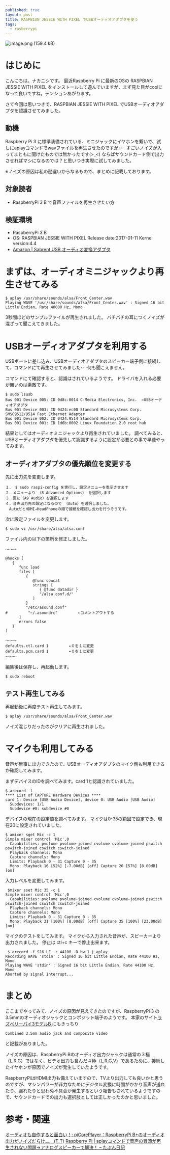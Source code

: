 ```yaml
---
published: true
layout: post
title: RASPBIAN JESSIE WITH PIXEL でUSBオーディオアダプタを使う
tags:
  - rasberrypi
---
```


![image.png (159.4 kB)](https://img.esa.io/uploads/production/attachments/3505/2017/01/19/10863/a3b7ea87-216c-407b-9466-356e1afc36fe.png)


# はじめに
こんにちは。ナカニシです。
最近Raspberry Pi  に最新のOSの RASPBIAN JESSIE WITH PIXEL をインストールして遊んでいますが、まず見た目がcoolになって良いですね。テンションあがります。

さて今回は思いつきで、RASPBIAN JESSIE WITH PIXEL でUSBオーディオアダプタを認識させてみました。

## 動機
Raspberry Pi 3 に標準装備されている、ミニジャックにイヤホンを繋いで、試しにaplayコマンドでwavファイルを再生させたのですが･･･
すごいノイズが入ってまともに聞けたものでは無かったです(>_<)
ならばサウンドカード側で出力させればマシになるのでは？と思いつき実際に試してみました。

※ノイズの原因は私の勘違いからなるもので、まとめに記載しております。


## 対象読者
* RaspberryPi 3 B で音声ファイルを再生させたい方

## 検証環境
* RaspberryPi 3 B
* OS: RASPBIAN JESSIE WITH PIXEL Release date:2017-01-11 Kernel version:4.4
* [Amazon \| Sabrent USB オーディオ変換アダプタ](https://www.amazon.co.jp/Sabrent-AU-MMSA-USB-%E3%82%AA%E3%83%BC%E3%83%87%E3%82%A3%E3%82%AA%E5%A4%89%E6%8F%9B%E3%82%A2%E3%83%80%E3%83%97%E3%82%BF-Windows%E3%81%A8Mac%E3%81%AB%E5%AF%BE%E5%BF%9C-%E3%83%89%E3%83%A9%E3%82%A4%E3%83%90%E3%83%BC%E4%B8%8D%E8%A6%81/dp/B00IRVQ0F8/ref=pd_sim_147_1?_encoding=UTF8&psc=1&refRID=RPCQB9ZC0G0GK24KEW47)

# まずは、オーディオミニジャックより再生させてみる
```
$ aplay /usr/share/sounds/alsa/Front_Center.wav 
Playing WAVE '/usr/share/sounds/alsa/Front_Center.wav' : Signed 16 bit Little Endian, Rate 48000 Hz, Mono
```
3秒間ほどのサンプルファイルが再生されました。
バチバチの耳につくノイズが混ざって聞こえてきました。


# USBオーディオアダプタを利用する
USBポートに差し込み、USBオーディオアダプタのスピーカー端子側に接続して、コマンドにて再生させてみました･･･何も聞こえません。

コマンドにて確認すると、認識はされているようです。
ドライバを入れる必要が無いのは素敵です。

```
$ sudo lsusb
Bus 001 Device 005: ID 0d8c:0014 C-Media Electronics, Inc.  ←USBオーディオアダプタ
Bus 001 Device 003: ID 0424:ec00 Standard Microsystems Corp. SMSC9512/9514 Fast Ethernet Adapter
Bus 001 Device 002: ID 0424:9514 Standard Microsystems Corp. 
Bus 001 Device 001: ID 1d6b:0002 Linux Foundation 2.0 root hub
```
結果としてはオーディオミニジャックより再生されていました。
調べてみると、USBオーディオアダプタを優先して認識するように設定が必要との事で早速やってみます。


## オーディオアダプタの優先順位を変更する
先に出力先を変更します。

```
１． $ sudo raspi-config を実行し、設定メニューを表示させます
２．メニューより （8 Advanced Options） を選択します
３．更に（A9 Audio）を選択します
４．音声出力先の設定になるので （Auto）を選択しました。
　AutoだとHDMI→HeadPhoneの順で接続を確認し出力を行うそうです。
```

次に設定ファイルを変更します。

```
$ sudo vi /usr/share/alsa/alsa.conf
```

ファイル内の以下の箇所を修正しました。

```
〜〜〜

@hooks [
   {
      func load
      files [
         {
            @func concat
            strings [
               { @func datadir }
               "/alsa.conf.d/"
            ]
         }
         "/etc/asound.conf"
#         "~/.asoundrc"         ←コメントアウトする
      ]
      errors false
   }
]

〜〜〜
defaults.ctl.card 1         ←０を１に変更
defaults.pcm.card 1         ←０を１に変更
〜〜〜
```

編集後は保存し、再起動します。

```
$ sudo reboot
```

## テスト再生してみる
再起動後に再度テスト再生してみます。

```
$ aplay /usr/share/sounds/alsa/Front_Center.wav 
```
ノイズ混じりだったのがクリアに再生されました。

# マイクも利用してみる
音声が無事に出力できたので、USBオーディオアダプタのマイク側も利用できるか確認してみます。

まずデバイスのIDを調べてみます。card 1と認識されていました。

```
$ arecord -l
**** List of CAPTURE Hardware Devices ****
card 1: Device [USB Audio Device], device 0: USB Audio [USB Audio]
  Subdevices: 1/1
  Subdevice #0: subdevice #0
```

デバイスの現在の設定値を調べてみます。
マイクは0-35の範囲で設定でき、現在20に設定されていました。

```
$ amixer sget Mic -c 1
Simple mixer control 'Mic',0
  Capabilities: pvolume pvolume-joined cvolume cvolume-joined pswitch pswitch-joined cswitch cswitch-joined
  Playback channels: Mono
  Capture channels: Mono
  Limits: Playback 0 - 31 Capture 0 - 35
  Mono: Playback 16 [52%] [-7.00dB] [off] Capture 20 [57%] [8.00dB] [on]
```

入力レベルを変更してみます。

```
 $mixer sset Mic 35 -c 1
Simple mixer control 'Mic',0
  Capabilities: pvolume pvolume-joined cvolume cvolume-joined pswitch pswitch-joined cswitch cswitch-joined
  Playback channels: Mono
  Capture channels: Mono
  Limits: Playback 0 - 31 Capture 0 - 35
  Mono: Playback 31 [100%] [8.00dB] [off] Capture 35 [100%] [23.00dB] [on]
```

マイクのテストをしてみます。
マイクから入力された音声が、スピーカーより出力されました。
停止は ctl+c キーで停止出来ます。

```
 $ arecord -f S16_LE -r 44100 -D hw:1 | aplay
Recording WAVE 'stdin' : Signed 16 bit Little Endian, Rate 44100 Hz, Mono
Playing WAVE 'stdin' : Signed 16 bit Little Endian, Rate 44100 Hz, Mono
Aborted by signal Interrupt...
```

# まとめ
ここまでやってみて、ノイズの原因が見えてきたのですが、RaspberryPi 3 の3.5mmのオーディオジャックとコンポジット端子のようです。
本家のサイト[ラズベリーパイ3モデルB ](https://www.raspberrypi.org/products/raspberry-pi-3-model-b/) にもきっちり

```
Combined 3.5mm audio jack and composite video
```

と記載がありました。

ノイズの原因は、RaspberryPi Bのオーディオ出力ジャックは通常の３極（L,R,G）ではなく、ビデオ出力も含んだ４極（L,R,G,V）であるために、接続したイヤホンが原因でノイズが発生していたようです。



RaspberryPiはHDMI出力も備えていますので、TVより出力しても良いかと思うのですが、マシンパワーが非力なためにデジタル変換に時間がかかり音声が送れたり、漏れたりと思わぬ不具合が発生するという報告もされているようですので、サウンドカードでの出力も選択肢としては正しかったのかと思いました。




# 参考・関連
[オーディオも自作すると面白い！: piCorePlayer：RaspberryPi B\+のオーディオ出力がノイズだらけ。。。\(T\_T\)](http://kitatokyo2013.blogspot.jp/2015/02/picoreplayerraspberrypi-b.html)
[Raspberry Pi \| aplayコマンドで音声の冒頭が再生されない問題→アナログスピーカーで解決！ – たぷん日記](http://www.tapun.net/raspi/raspberry-pi-analog-speaker)
